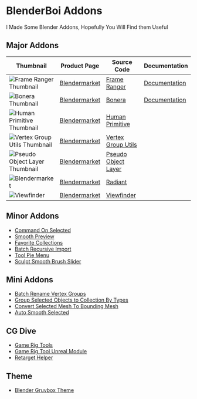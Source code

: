 # BlenderBoi Addons

I Made Some Blender Addons, Hopefully You Will Find them Useful

## Major Addons
| Thumbnail | Product Page | Source Code | Documentation | 
| -- | -- | -- | -- |
| ![Frame Ranger Thumbnail](https://user-images.githubusercontent.com/79613445/210191095-3b92a11b-3381-43d1-9fd5-18fdff878874.png) | [Blendermarket](https://blendermarket.com/products/frame-ranger) |[Frame Ranger](https://github.com/BlenderBoi/Frame_Ranger)  | [Documentation](https://frame-ranger.readthedocs.io/en/latest/index.html#) |
|![Bonera Thumbnail](https://user-images.githubusercontent.com/79613445/210190149-550c8269-55b4-4ecc-9057-e864ae49279e.png) | [Blendermarket](https://blendermarket.com/products/bonera) | [Bonera](https://github.com/BlenderBoi/Bonera)| [Documentation](https://boneradocumentation.readthedocs.io/en/latest/index.html) |
| ![Human Primitive Thumbnail](https://user-images.githubusercontent.com/79613445/210203955-04b65fa0-ab99-47f3-a459-de80b6cf0a1a.png) | [Blendermarket](https://github.com/BlenderBoi/Human_Primitive) |[Human Primitive](https://github.com/BlenderBoi/Human_Primitive)| |
| ![Vertex Group Utils Thumbnail](https://camo.githubusercontent.com/e4a1e9ebb5f463bc65aa9b5b08c52cfc934d2642083b3827ddd2300add3862be/68747470733a2f2f426c656e646572626f692e636f6d2f67616c6c6572792f56657274657847726f75705574696c732f42616e6e65722e706e67)| [Blendermarket](https://blendermarket.com/products/vertex-group-utils) | [Vertex Group Utils](https://github.com/BlenderBoi/Vertex_Group_Utils)|
| ![Pseudo Object Layer Thumbnail](https://user-images.githubusercontent.com/79613445/210192737-4f6f0619-55d5-49dd-81ff-79a3a8529f4a.png) | [Blendermarket](https://blendermarket.com/products/pseudo-object-layer) | [Pseudo Object Layer](https://github.com/BlenderBoi/Pseudo_Object_Layer) | |
|![Blendermarket](https://user-images.githubusercontent.com/79613445/210191579-2c2f9967-d397-4ef7-8330-bbb17eed17ea.png)| [Blendermarket](https://blendermarket.com/products/radiant)|[Radiant](https://github.com/BlenderBoi/Radiant)| |
|![Viewfinder](https://user-images.githubusercontent.com/79613445/210192287-dd02b6c8-7154-47a6-af05-65383c3178ef.png)|[Blendermarket](https://blendermarket.com/products/viewfinder)|[Viewfinder](https://github.com/BlenderBoi/Viewfinder)||


## Minor Addons

- [Command On Selected](https://github.com/BlenderBoi/Command_On_Selected)
- [Smooth Preview](https://github.com/BlenderBoi/Smooth_Preview)
- [Favorite Collections](https://github.com/BlenderBoi/Favorite_Collections)
- [Batch Recursive Import](https://github.com/BlenderBoi/Batch_Recursive_Import)
- [Tool Pie Menu](https://github.com/BlenderBoi/Tool_Pie_Menu)
- [Sculpt Smooth Brush Slider](https://github.com/BlenderBoi/Sculpt_Smooth_Brush_Slider)


## Mini Addons

- [Batch Rename Vertex Groups](https://github.com/BlenderBoi/Batch_Rename_Vertex_Groups)
- [Group Selected Objects to Collection By Types](https://github.com/BlenderBoi/Group_Selected_Objects_To_Collection_By_Types)
- [Convert Selected Mesh To Bounding Mesh](https://github.com/BlenderBoi/Convert_Selected_Mesh_To_Bounding_Mesh)
- [Auto Smooth Selected](https://github.com/BlenderBoi/Auto_Smooth_Selected)

## CG Dive

- [Game Rig Tools](https://github.com/BlenderBoi/Game_Rig_Tools)
- [Game Rig Tool Unreal Module](https://github.com/BlenderBoi/Game_Rig_Tools_Unreal)
- [Retarget Helper](https://github.com/BlenderBoi/Retarget_Helper)


## Theme
- [Blender Gruvbox Theme](https://github.com/BlenderBoi/Blender_Gruvbox_Theme)




